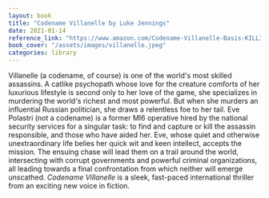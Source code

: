 ```yaml
---
layout: book
title: "Codename Villanelle by Luke Jennings"
date: 2021-01-14
reference_link: "https://www.amazon.com/Codename-Villanelle-Basis-KILLING-America/dp/0316512524"
book_cover: "/assets/images/villanelle.jpeg"
categories: library
---
```


Villanelle (a codename, of course) is one of the world's most skilled assassins. A catlike psychopath whose love for the creature comforts of her luxurious lifestyle is second only to her love of the game, she specializes in murdering the world's richest and most powerful. But when she murders an influential Russian politician, she draws a relentless foe to her tail.
Eve Polastri (not a codename) is a former MI6 operative hired by the national security services for a singular task: to find and capture or kill the assassin responsible, and those who have aided her. Eve, whose quiet and otherwise unextraordinary life belies her quick wit and keen intellect, accepts the mission.
The ensuing chase will lead them on a trail around the world, intersecting with corrupt governments and powerful criminal organizations, all leading towards a final confrontation from which neither will emerge unscathed. _Codename Villanelle_ is a sleek, fast-paced international thriller from an exciting new voice in fiction.
